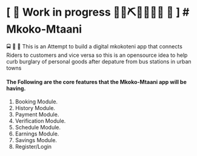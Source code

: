 # \[ 🚧 Work in progress 👷‍♀️⛏👷🔧️👷🔧 🚧 \]  # Mkoko-Mtaani
:oncoming_bus: :bus: :running: This is an Attempt to build a digital mkokoteni app that connects Riders to customers and vice versa so this is an opensource idea to help curb burglary of personal goods after depature from bus stations in urban towns 


#### The Following are the core features that the Mkoko-Mtaani app will be having.

1. Booking Module.
2. History Module.
3. Payment Module.
4. Verification Module.
5. Schedule Module.
6. Earnings Module.
7. Savings Module.
8. Register/Login
